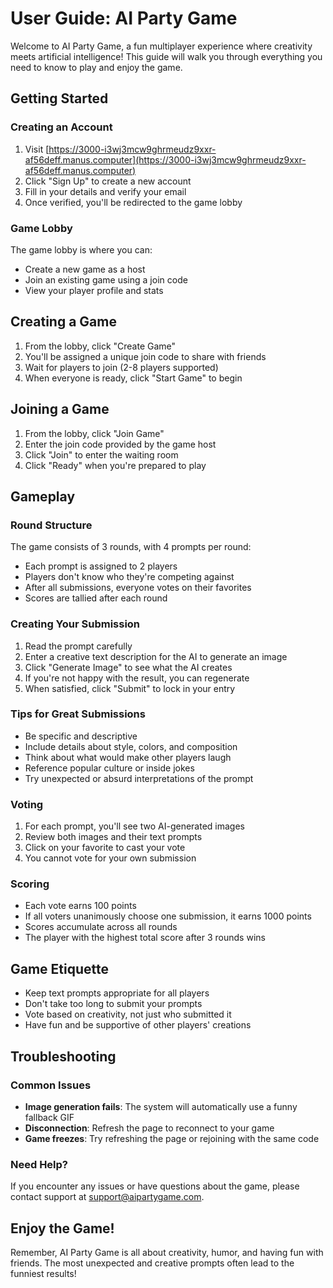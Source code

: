 # User Guide: AI Party Game

Welcome to AI Party Game, a fun multiplayer experience where creativity meets artificial intelligence! This guide will walk you through everything you need to know to play and enjoy the game.

## Getting Started

### Creating an Account

1. Visit [https://3000-i3wj3mcw9ghrmeudz9xxr-af56deff.manus.computer](https://3000-i3wj3mcw9ghrmeudz9xxr-af56deff.manus.computer)
2. Click "Sign Up" to create a new account
3. Fill in your details and verify your email
4. Once verified, you'll be redirected to the game lobby

### Game Lobby

The game lobby is where you can:
- Create a new game as a host
- Join an existing game using a join code
- View your player profile and stats

## Creating a Game

1. From the lobby, click "Create Game"
2. You'll be assigned a unique join code to share with friends
3. Wait for players to join (2-8 players supported)
4. When everyone is ready, click "Start Game" to begin

## Joining a Game

1. From the lobby, click "Join Game"
2. Enter the join code provided by the game host
3. Click "Join" to enter the waiting room
4. Click "Ready" when you're prepared to play

## Gameplay

### Round Structure

The game consists of 3 rounds, with 4 prompts per round:
- Each prompt is assigned to 2 players
- Players don't know who they're competing against
- After all submissions, everyone votes on their favorites
- Scores are tallied after each round

### Creating Your Submission

1. Read the prompt carefully
2. Enter a creative text description for the AI to generate an image
3. Click "Generate Image" to see what the AI creates
4. If you're not happy with the result, you can regenerate
5. When satisfied, click "Submit" to lock in your entry

### Tips for Great Submissions

- Be specific and descriptive
- Include details about style, colors, and composition
- Think about what would make other players laugh
- Reference popular culture or inside jokes
- Try unexpected or absurd interpretations of the prompt

### Voting

1. For each prompt, you'll see two AI-generated images
2. Review both images and their text prompts
3. Click on your favorite to cast your vote
4. You cannot vote for your own submission

### Scoring

- Each vote earns 100 points
- If all voters unanimously choose one submission, it earns 1000 points
- Scores accumulate across all rounds
- The player with the highest total score after 3 rounds wins

## Game Etiquette

- Keep text prompts appropriate for all players
- Don't take too long to submit your prompts
- Vote based on creativity, not just who submitted it
- Have fun and be supportive of other players' creations

## Troubleshooting

### Common Issues

- **Image generation fails**: The system will automatically use a funny fallback GIF
- **Disconnection**: Refresh the page to reconnect to your game
- **Game freezes**: Try refreshing the page or rejoining with the same code

### Need Help?

If you encounter any issues or have questions about the game, please contact support at support@aipartygame.com.

## Enjoy the Game!

Remember, AI Party Game is all about creativity, humor, and having fun with friends. The most unexpected and creative prompts often lead to the funniest results!
